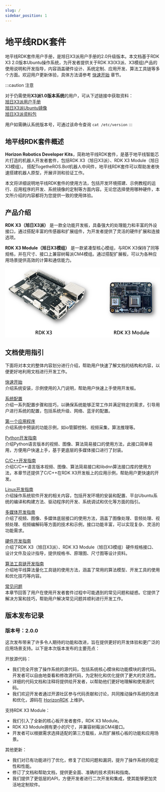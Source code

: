 ```yaml
---
slug: /
sidebar_position: 1
---
```


# 地平线RDK套件

地平线RDK套件用户手册，是旭日X3派用户手册的2.0升级版本。本文档基于RDK X3 2.0版本Ubuntu操作系统，为开发者提供关于RDK X3(X3派、X3模组)产品的使用说明和开发指导，内容涵盖硬件设计、系统定制、应用开发、算法工具链等多个方面。欢迎用户更新体验，具体方法请参考 [快速开始](/category/installation) 章节。

:::caution 注意
 
 对于仍需使用**X3派1.0版本系统**的用户，可从下述链接中获取资料：<br/>
   [旭日X3派用户手册](https://developer.horizon.ai/api/v1/fileData/documents_pi/index.html)<br/>
   [旭日X3派Ubuntu镜像](https://pan.horizon.ai/index.php/s/xtGGeQ25HEFXXWb)<br/>
   [旭日X3派资料包](https://developer.horizon.ai/api/v1/static/fileData/X3%E6%B4%BE%E8%B5%84%E6%96%99%E5%8C%85_20220711175326.zip)<br/>
 
 用户如需确认系统版本号，可通过该命令查询 `cat /etc/version`
:::

## 地平线RDK套件概述

**Horizon Robotics Developer Kits**，简称地平线RDK套件，是基于地平线智能芯片打造的机器人开发者套件，包括RDK X3（旭日X3派）、RDK X3 Module（旭日X3模组）。
搭配TogetheROS.Bot机器人中间件，地平线RDK套件可以帮助发者快速搭建机器人原型，开展评测和验证工作。

本文将详细说明地平线RDK套件的使用方法，包括开发环境搭建、示例教程的运行、应用程序的开发、系统镜像的定制等方面内容。无论您选择使用哪种硬件，本文所介绍的内容都将为您提供一致的使用体验。

## 产品介绍

**RDK X3（旭日X3派）** 是一款全功能开发板，具备强大的处理能力和丰富的外设接口，通过搭配丰富的传感器和扩展组件，为开发者提供了灵活的硬件扩展和连接选项。

**RDK X3 Module（旭日X3模组）** 是一款紧凑型核心模组，与RDK X3保持了同等规格，并在尺寸、接口上兼容树莓派CM4模组。通过搭配扩展板，可以为各种应用场景提供高效的计算和通信能力。

![image-20230522171439846](../static/img/image-20230522171439846.png)


## 文档使用指引

下面将对本文的整体内容划分进行介绍，帮助用户快速了解文档的结构和内容，以便更好地利用文档进行开发工作。

[快速开始](/category/installation)  
    介绍系统安装，示例使用的入门说明，帮助用户快速上手使用开发板。  

[系统配置](/category/configuration)  
    介绍一系列配置步骤和技巧，以确保系统能够正常工作并满足特定的需求，引导用户进行系统的配置，包括系统升级、网络、蓝牙的配置。  

[第一个应用程序](/category/first_application)  
    介绍系统中预装的功能示例，如io管脚控制、视频采集，算法推理等。  

[Python开发指南](/category/python_development)  
   介绍Python语言版本的视频、图像、算法简易接口的使用方法，此接口简单易用，方便用户快速上手，基于更底层的多媒体接口进行了封装。  

[C/C++开发指南](/category/clang_development)  
    介绍C/C++语言版本视频、图像、算法简易接口和libdnn算法接口库的使用方法，本章节还提供了C/C++在RDK X3开发板上的应用示例，帮助用户更快速的开发。  

[Linux开发指南](/category/linux_development)  
   介绍操作系统软件开发的相关内容，包括开发环境的安装和配置、平台Ubuntu系统的编译和构建方法、驱动程序的开发、系统调试和优化等方面的指引。  

[多媒体开发指南](/category/multimedia_software_development)  
    介绍了视频、图像、多媒体底层接口的使用方法，涵盖了图像处理、音频处理、视频处理、视频编解码等方面的技术和示例，接口功能丰富，可以实现复杂、灵活的功能需求。

[硬件开发指南](/category/hardware)  
   介绍了RDK X3（旭日X3派）、RDK X3 Module（旭日X3模组）硬件规格接口、设计文件及设计指导，提供规格书、原理图、尺寸图等设计资料。

[算法工具链开发指南](/category/quant_toolchain_development)  
   介绍地平线算法量化工具链的使用方法，涵盖了常用的算法模型、开发工具的使用和优化技巧等内容。  

[常见问题](/category/common_questions)  
    本章节回答了用户在使用开发者套件过程中可能遇到的常见问题和疑惑。它提供了解决方案和技巧，帮助用户解决常见问题并顺利进行开发工作。

## 版本发布记录

### 版本号：2.0.0

这次发布带来了许多令人期待的功能和改进，旨在提供更好的开发体验和更广泛的应用场景支持。以下是本次版本发布的主要亮点：

开放源代码：

- 我们完全开放了操作系统的源代码，包括系统核心模块和功能模块的源代码。开发者可以自由地查看和修改源代码，为定制化和优化提供了更大的灵活性。
- 详细的代码文档和注释将提供给开发者，以帮助他们更好地理解和使用源代码。
- 我们欢迎开发者通过开源社区参与代码贡献和讨论，共同推动操作系统的改进和优化，源码在 [HorizonRDK](https://github.com/HorizonRDK) 上维护。

支持RDK X3 Module：

- 我们引入了全新的核心板开发者套件，RDK X3 Module。
- RDK X3 Module拥有更小的尺寸，并兼容树莓派CM4接口。
- 开发者可以根据需求选择适配的第三方载板，从而扩展核心板的功能和应用场景。

其他更新：

- 我们对已有功能进行了优化，修复了已知问题和漏洞，提升了操作系统的稳定性和性能。
- 修订了文档和帮助文档，提供更全面、准确的技术资料和指南。
- 我们提供了更低层的API，方便开发者进行二次开发和集成，使其能够更加灵活地定制软件。